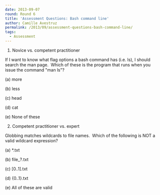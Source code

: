 ```yaml
---
date: 2013-09-07
round: Round 6
title: 'Assessment Questions: Bash command line'
author: Camille Avestruz
permalink: /2013/09/assessment-questions-bash-command-line/
tags:
  - Assessment
---
```

1) Novice vs. competent practitioner

If I want to know what flag options a bash command has (i.e. ls), I should search the man page.  Which of these is the program that runs when you issue the command "man ls"?

(a) more

(b) less

(c) head

(d) cat

(e) None of these

2) Competent practitioner vs. expert

Globbing matches wildcards to file names.  Which of the following is NOT a valid wildcard expression?

(a) *.txt

(b) file_?.txt

(c) [0..1].txt

(d) {0..1}.txt

(e) All of these are valid

&nbsp;
